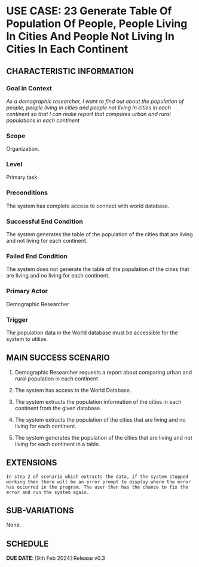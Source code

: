 # USE CASE: 23 Generate Table Of Population Of People, People Living In Cities And People Not Living In Cities In Each Continent

## CHARACTERISTIC INFORMATION

### Goal in Context

*As a demographic researcher, I want to find out about the population of people, people living in cities and people not living in cities in each continent so that I can make report that compares urban and rural populations in each continent*

### Scope

Organization.

### Level

Primary task.

### Preconditions

The system has complete access to connect with world database.

### Successful End Condition

The system generates the table of the population of the cities that are living and not living for each continent.

### Failed End Condition

The system does not generate the table of the population of the cities that are living and no living for each continent.

### Primary Actor

Demographic Researcher

### Trigger

The population data in the World database must be accessible for the system to utilize.

## MAIN SUCCESS SCENARIO

1. Demographic Researcher requests a report about comparing urban and rural population in each continent

2. The system has access to the World Database.

3. The system extracts the population information of the cities in each continent from the given database.

4. The system extracts the population of the cities that are living and no living for each continent.

5. The system generates the population of the cities that are living and not living for each continent in a table.

## EXTENSIONS
	In step 2 of scenario which extracts the data, if the system stopped working then there will be an error prompt to display where the error has occurred in the program. The user then has the chance to fix the error and run the system again. 

## SUB-VARIATIONS

None.

## SCHEDULE

**DUE DATE**: [9th Feb 2024] Release v0.3 